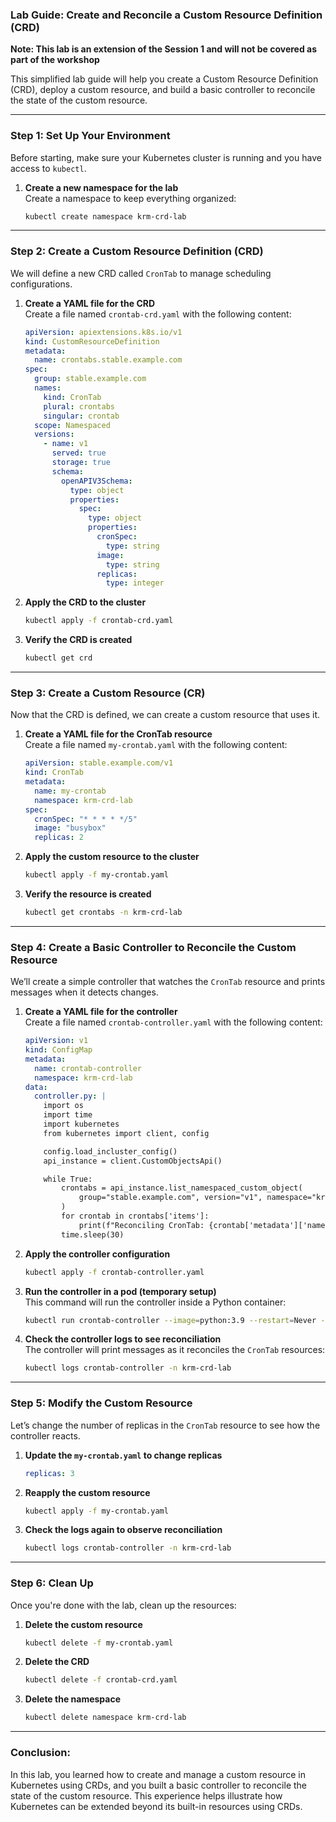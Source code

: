 ### Lab Guide: Create and Reconcile a Custom Resource Definition (CRD)

**Note: This lab is an extension of the Session 1 and will not be covered as part of the workshop**

This simplified lab guide will help you create a Custom Resource Definition (CRD), deploy a custom resource, and build a basic controller to reconcile the state of the custom resource.

---

### **Step 1: Set Up Your Environment**
Before starting, make sure your Kubernetes cluster is running and you have access to `kubectl`.

1. **Create a new namespace for the lab**  
   Create a namespace to keep everything organized:
   ```bash
   kubectl create namespace krm-crd-lab
   ```

---

### **Step 2: Create a Custom Resource Definition (CRD)**
We will define a new CRD called `CronTab` to manage scheduling configurations.

1. **Create a YAML file for the CRD**  
   Create a file named `crontab-crd.yaml` with the following content:
   ```yaml
   apiVersion: apiextensions.k8s.io/v1
   kind: CustomResourceDefinition
   metadata:
     name: crontabs.stable.example.com
   spec:
     group: stable.example.com
     names:
       kind: CronTab
       plural: crontabs
       singular: crontab
     scope: Namespaced
     versions:
       - name: v1
         served: true
         storage: true
         schema:
           openAPIV3Schema:
             type: object
             properties:
               spec:
                 type: object
                 properties:
                   cronSpec:
                     type: string
                   image:
                     type: string
                   replicas:
                     type: integer
   ```

2. **Apply the CRD to the cluster**
   ```bash
   kubectl apply -f crontab-crd.yaml
   ```

3. **Verify the CRD is created**
   ```bash
   kubectl get crd
   ```

---

### **Step 3: Create a Custom Resource (CR)**
Now that the CRD is defined, we can create a custom resource that uses it.

1. **Create a YAML file for the CronTab resource**  
   Create a file named `my-crontab.yaml` with the following content:
   ```yaml
   apiVersion: stable.example.com/v1
   kind: CronTab
   metadata:
     name: my-crontab
     namespace: krm-crd-lab
   spec:
     cronSpec: "* * * * */5"
     image: "busybox"
     replicas: 2
   ```

2. **Apply the custom resource to the cluster**
   ```bash
   kubectl apply -f my-crontab.yaml
   ```

3. **Verify the resource is created**
   ```bash
   kubectl get crontabs -n krm-crd-lab
   ```

---

### **Step 4: Create a Basic Controller to Reconcile the Custom Resource**
We’ll create a simple controller that watches the `CronTab` resource and prints messages when it detects changes.

1. **Create a YAML file for the controller**  
   Create a file named `crontab-controller.yaml` with the following content:
   ```yaml
   apiVersion: v1
   kind: ConfigMap
   metadata:
     name: crontab-controller
     namespace: krm-crd-lab
   data:
     controller.py: |
       import os
       import time
       import kubernetes
       from kubernetes import client, config

       config.load_incluster_config()
       api_instance = client.CustomObjectsApi()

       while True:
           crontabs = api_instance.list_namespaced_custom_object(
               group="stable.example.com", version="v1", namespace="krm-crd-lab", plural="crontabs"
           )
           for crontab in crontabs['items']:
               print(f"Reconciling CronTab: {crontab['metadata']['name']}")
           time.sleep(30)
   ```

2. **Apply the controller configuration**
   ```bash
   kubectl apply -f crontab-controller.yaml
   ```

3. **Run the controller in a pod (temporary setup)**  
   This command will run the controller inside a Python container:
   ```bash
   kubectl run crontab-controller --image=python:3.9 --restart=Never -n krm-crd-lab --command -- python /controller.py
   ```

4. **Check the controller logs to see reconciliation**  
   The controller will print messages as it reconciles the `CronTab` resources:
   ```bash
   kubectl logs crontab-controller -n krm-crd-lab
   ```

---

### **Step 5: Modify the Custom Resource**
Let’s change the number of replicas in the `CronTab` resource to see how the controller reacts.

1. **Update the `my-crontab.yaml` to change replicas**
   ```yaml
   replicas: 3
   ```

2. **Reapply the custom resource**
   ```bash
   kubectl apply -f my-crontab.yaml
   ```

3. **Check the logs again to observe reconciliation**
   ```bash
   kubectl logs crontab-controller -n krm-crd-lab
   ```

---

### **Step 6: Clean Up**
Once you're done with the lab, clean up the resources:

1. **Delete the custom resource**
   ```bash
   kubectl delete -f my-crontab.yaml
   ```

2. **Delete the CRD**
   ```bash
   kubectl delete -f crontab-crd.yaml
   ```

3. **Delete the namespace**
   ```bash
   kubectl delete namespace krm-crd-lab
   ```

---

### **Conclusion:**
In this lab, you learned how to create and manage a custom resource in Kubernetes using CRDs, and you built a basic controller to reconcile the state of the custom resource. This experience helps illustrate how Kubernetes can be extended beyond its built-in resources using CRDs.
